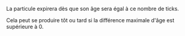 La particule expirera dès que son âge sera égal à ce nombre de ticks.

Cela peut se produire tôt ou tard si la différence maximale d'âge est supérieure à 0.